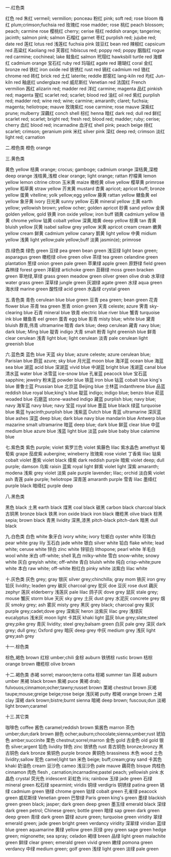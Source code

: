 一.红色类

红色 red
朱红 vermeil; vermilion; ponceau
粉红 pink; soft red; rose bloom
梅红 plum;crimson;fuchsia red
玫瑰红 rose madder; rose
桃红 peach blossom; peach; carmine rose
樱桃红 cherry; cerise
桔红 reddish orange; tangerine; jacinth; salmon pink; salmon
石榴红 garnet
枣红 purplish red; jujube red; date red
莲红 lotus red
浅莲红 fuchsia pink
豉豆红 bean red
辣椒红 capsicum red
高粱红 Kaoliang red 
芙蓉红 hibiscus red; poppy red; poppy
胭脂红 rogue red carmine; cochineal; lake
鲑鱼红 salmon
玳瑁红 hawksbill turtle red
海螺红 cadmium orange
宝石红 ruby red
玛瑙红 agate red
珊瑚红 coral
金红 bronze red
铁红 iron oxide red
铁锈红 rust red
镉红 cadmium red
铬红 chrome red
砖红 brick red
土红 laterite; reddle
郎窑红 lang-kiln red
均红 Jun-kiln red
釉底红 underglaze red
威尼斯红 Venetian red
法国红 French vermilion
茜红 alizarin red; madder red
洋红 carmine; magenta
品红 pinkish red; magenta
猩红 scarlet red; scarlet; blood red
油红 oil red
紫红 purplish red; madder red; wine red; wine; carmine;
amaranth; claret; fuchsia; magenta; heliotrope; mauve
玫瑰紫红 rose carmine; rose mauve
深紫红 prune; mulberry
深藕红 conch shell
棕红 henna
暗红 dark red; dull red
鲜红 scarlet red; scarlet; bright red; fresh red; blood red;
madder; ruby; cerise; cherry
血红 blood red; incarnadine
血牙红 shell pink; peach beige
绯红 scarlet; crimson; geranium pink
米红 silver pink
深红 deep red; crimson
淡红 light red; carnation


二.橙色类
橙色 orange


三.黄色类

黄色 yellow
桔黄 orange; crocus; gamboge; cadmium orange
深桔黄,深橙 deep orange
浅桔黄,浅橙 clear orange; light orange; rattan
柠檬黄 lemon yellow lemon citrine citron
玉米黄 maize
橄榄黄 olive yellow
樱草黄 primrose yellow
稻草黄 straw yellow
芥末黄 mustard
杏黄 apricot; apricot buff; bronze yellow
蛋黄 vitelline; yolk yellow;egg yellow
藤黄 rattan yellow
鳝鱼黄 eel yellow
象牙黄 ivory
日光黄 sunny yellow
石黄 mineral yellow
土黄 earth yellow; yellowish brown; yellow ocher; golden
apricot
砂黄 sand yellow
金黄 golden yellow, gold
铁黄 iron oxide yellow; iron buff
镉黄 cadmium yellow
铬黄 chrome yellow
钴黄 cobalt yellow
深黄,暗黄 deep yellow
棕黄 tan
青黄 bluish yellow
灰黄 isabel sallow grey yellow
米黄 apricot cream cream
嫩黄 yellow cream
鲜黄 cadmium yellow canary
鹅黄 light yellow
中黄 midium yellow
浅黄 light yellow;pale yellow;buff
淡黄 jasmin(e); primrose


四.绿色类
绿色 green
豆绿 pea green bean green
浅豆绿 light bean green; asparagus green
橄榄绿 olive green olive
茶绿 tea green celandine green plantation
葱绿 onion green pale green
苹果绿 apple green
原野绿 field green
森林绿 forest green
洋蓟绿 artichoke green
苔藓绿 moss green bracken green
草地绿,草绿 grass green meadow green oliver green
olive drab
水草绿 water grass green
深草绿 jungle green
灰湖绿 agate green
水绿 aqua green
海水绿 marine green
酸性绿 acid green
水晶绿 crystal green

五.青色类
青色 cerulean blue blue green
豆青 pea green; bean green
花青 flower blue
茶青 tea green
葱青 onion green
天青 celeste; azure
霁青 sky-clearing blue
石青 mineral blue
铁青 electric blue river blue
蟹青 turquoise ink blue
鳝鱼青 eel green
蛋青 egg blue
影青 misty blue; white blue
黛青 bluish
群青,伟青 ultramarine
暗青 dark blue; deep cerulean
藏青 navy blue; dark blue; Ming blue
靛青 indigo
大青 smalt
粉青 light greenish blue
鲜青 clear cerulean
浅青 light blue; light cerulean
淡青 pale cerulean light greenish blue


六.蓝色类
蓝色 blue
天蓝 sky blue; azure celeste; azure cerulean blue;
Parisian blue
蔚蓝 azure; sky blue
月光蓝 moon blue
海洋蓝 ocean blue
海蓝 sea blue
湖蓝 acid blue
深湖蓝 vivid blue
中湖蓝 bright blue
浅湖蓝 canal blue
清水蓝 water blue
冰雪蓝 ice-snow blue
孔雀蓝 peacock blue
宝石蓝 sapphire; jewelry
粉末蓝 powder blue
铁蓝 iron blue
钴蓝 cobalt blue king's blue
普鲁士蓝 Prussian blue
北京蓝 Beijing blue
士林蓝 indanthrene blue
品蓝 reddish blue royal blue;king's blue
靛蓝 indigo; indigo blue; benzo blue
菘蓝 woaded blue
石磨蓝 stone-washed indigo
藏蓝 purplish blue; navy blue; navy
海军蓝 navy blue; navy
宝蓝 royal blue
墨蓝 blue black
绿蓝 turquoise blue
紫蓝 hyacinth;purplish blue
浅紫蓝 Dutch blue
青蓝 ultramarine
深灰蓝 blue ashes
深蓝 deep blue; dark blue navy blue mandarin blue
Antwerp blue mazarine smalt ultramarine
暗蓝 deep blue; dark blue
鲜蓝 clear blue
中蓝 medium blue azure blue
浅蓝 light blue
淡蓝 pale blue baby blue calamine blue


七.紫色类
紫色 purple; violet
紫罗兰色 violet
紫藤色 lilac
紫水晶色 amethyst
葡萄紫 grape
茄皮紫 aubergine; wineberry
玫瑰紫 rose violet
丁香紫 lilac
钴紫 cobalt violet
墨紫 violet black
绛紫 dark reddish purple
暗紫 violet deep; dull purple; damson
乌紫 raisin
蓝紫 royal light
鲜紫 violet light
深紫 amaranth; modena
浅紫 grey violet
淡紫 pale purple lavender; lilac; orchid
淡白紫 violet ash
青莲 pale purple; heliotrope
深青莲 amaranth purple
雪青 lilac
墨绛红 purple black
暗绛红 purple deep


八.黑色类

黑色 black
土黑 earth black
煤黑 coal black
碳黑 carbon black charcoal black
古铜黑 bronze black
铁黑 iron oxide black iron black
橄榄黑 olive black
棕黑 sepia; brown black
青黑 lividity
深黑,漆黑 pitch-black pitch-dark
暗黑 dull black


九.白色类
白色 white
象牙白 ivory white; ivory
牡蛎白 oyster white
珍珠白 pear white gray lily
玉石白 jade white
银白 silver white
铅白 flake white; lead white; ceruse white
锌白 zinc white
锌钡白 lithopone; pearl white
羊毛白 wool white
米白 off-white; shell
乳白 milky-white
雪白 snow-white; snowy white
灰白 greyish white; off-white
青白 bluish white
纯白 crisp-white;pure white
本白 raw white; off-white
粉红白 pinky white
淡紫白 lilac white


十.灰色类
灰色 grey; gray
银灰 silver grey;chinchilla; gray mom
铁灰 iron grey
铅灰 lividity; leaden grey
碳灰 charcoal grey
驼灰 doe
豆灰 rose dust
藕灰 zephyr
莲灰 elderberry
浅莲灰 pale lilac
鸽子灰 dove grey
鼠灰 stale grey; mouse
蟹灰 storm blue
天灰 sky grey
土灰 dust grey
水泥灰 concrete grey
烟灰 smoky grey; ash
雾灰 misty grey
黑灰 grey black; charcoal grey
紫灰 purple grey;cadet;dove grey
深紫灰 heron
淡紫灰 lilac grey
浅绿灰 eucalyptus
浅米灰 moon light
卡其灰 khaki light
蓝灰 blue grey;slate;steel grey;pike grey
青灰 lividity; steel grey;balsam green
白灰 pale grey
深灰 dark grey; dull grey; Oxford grey
暗灰 deep grey
中灰 medium grey
浅灰 light grey;ash grey



十一.棕色类

棕色,褐色 brown
红棕 umber;chili
金棕 auburn
铁锈棕 rustic brown
桔棕 orange brown
橄榄棕 olive brown



十二.褐色类
赤褐 sorrel; maroon;terra cotta
棕褐 summer tan
茶褐 auburn umber
黑褐 black brown
紫褐 puce
黄褐 drab; fulvouos;cinnamon;ocher;tawny;russet brown
栗褐 chestnut brown
灰褐 taupe;mouse;greige beige;rose beige
浅灰褐 putty
橙褐 orange brown
土褐 clay
深褐 dark brown;bistre;burnt sienna
暗褐 deep brown; fuscous;dun
淡褐 light brown;caramel



十三.其它类

咖啡色 coffee
酱色 caramel;reddish brown
紫酱色 marron
茶色 umber;dun;dark brown
赫色 ocher;auburn;chocolate;sienna;umber;rust
琥珀色 amber;succinite
栗色 chestnut;sorrel;marron
金色 gold
古金色 old gold
银色 silver;argent
铅色 lividity
锌色 zinc
铁锈色 rust
青古铜色 bronze;bronzy
黑古铜色 dark bronze
紫铜色 purple bronze
黄铜色 brassiness
木色 wood
土色 lividity;sallow
驼色 camel;light tan
米色 beige; buff;cream;gray sand
卡其色 khaki
奶油色 cream
豆沙色 cameo
浅豆沙色 pale mauve
藕荷色 bisque
肉桂色 cinnamon
肉色 flesh , carnation;incarnadine;pastel peach;
yellowish pink
水晶色 crystal
荧光色 iridescent
彩虹色 iris; rainbow
玉绿 jade green
石绿 mineral green
松石绿 spearmint; viridis
铜绿 verdigris
铜锈绿 patina green
镉绿 cadmium green
铬绿 chrome green
钴绿 cobalt green
孔雀绿 peacock green
威尼斯绿 Venetian green
巴黎绿 Paris green king's green
墨绿 blackish green green black; jasper; dark green
deep green
墨玉绿 emerald black
深绿 dark green petrol; Chinese green; bottle green
暗绿 sap green dark green deep green
青绿 dark green
碧绿 azure green; turquoise green viridity
翠绿 emerald green; jade green bright green verdancy
viridity
深翠绿 viridian
蓝绿 blue green aquamarine
黄绿 yellow green
灰绿 grey green sage green hedge green; mignonette;
sea spray; celadon
褐绿 breen
品绿 light green malachite green
鲜绿 clear green; emerald green vivid green
嫩绿 pomona green verdancy
中绿 medium green; golf green
浅绿 light green
淡绿 pale green

